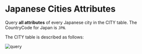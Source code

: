 # Japanese Cities Attributes

Query **all attributes** of every Japanese city in the CITY table. The CountryCode for Japan is `JPN`.

The CITY table is described as follows:
 

![query](https://s3.amazonaws.com/hr-challenge-images/8137/1449729804-f21d187d0f-CITY.jpg)
